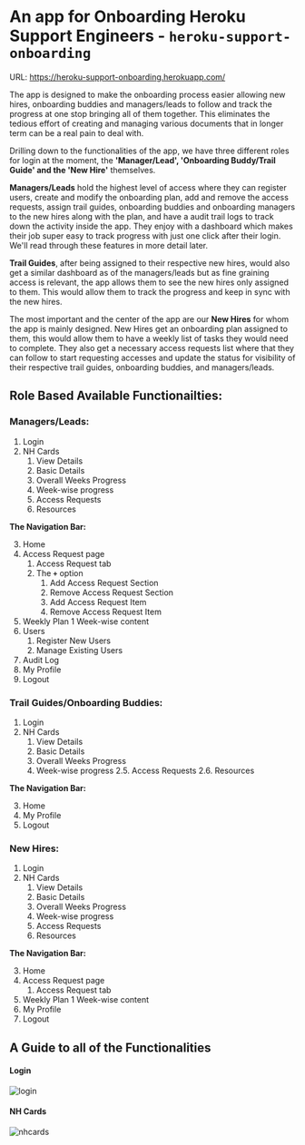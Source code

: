# An app for Onboarding Heroku Support Engineers - `heroku-support-onboarding`

URL: https://heroku-support-onboarding.herokuapp.com/

The app is designed to make the onboarding process easier allowing new hires, onboarding buddies and managers/leads to follow and track the progress at one stop bringing all of them together. This eliminates the tedious effort of creating and managing various documents that in longer term can be a real pain to deal with.

Drilling down to the functionalities of the app, we have three different roles for login at the moment, the **'Manager/Lead', 'Onboarding Buddy/Trail Guide' and the 'New Hire'** themselves.

**Managers/Leads** hold the highest level of access where they can register users, create and modify the onboarding plan, add and remove the access requests, assign trail guides, onboarding buddies and onboarding managers to the new hires along with the plan, and have a audit trail logs to track down the activity inside the app. They enjoy with a dashboard which makes their job super easy to track progress with just one click after their login. We'll read through these features in more detail later. 

**Trail Guides**, after being assigned to their respective new hires, would also get a similar dashboard as of the managers/leads but as fine graining access is relevant, the app allows them to see the new hires only assigned to them. This would allow them to track the progress and keep in sync with the new hires.

The most important and the center of the app are our **New Hires** for whom the app is mainly designed. New Hires get an onboarding plan assigned to them, this would allow them to have a weekly list of tasks they would need to complete. They also get a necessary access requests list where that they can follow to start requesting accesses and update the status for visibility of their respective trail guides, onboarding buddies, and managers/leads.

## Role Based Available Functionailties:

### Managers/Leads:

1. Login
2. NH Cards
    1. View Details
    2. Basic Details
    3. Overall Weeks Progress
    4. Week-wise progress
    5. Access Requests
    6. Resources

**The Navigation Bar:**

3. Home
4. Access Request page
    1. Access Request tab
    2. The **`+`** option
        1. Add Access Request Section
        2. Remove Access Request Section
        3. Add Access Request Item
        4. Remove Access Request Item
5. Weekly Plan
    1 Week-wise content
6. Users
    1. Register New Users
    2. Manage Existing Users
7. Audit Log
8. My Profile
9. Logout
 
### Trail Guides/Onboarding Buddies:

1. Login
2. NH Cards
    1. View Details
    2. Basic Details
    3. Overall Weeks Progress
    4. Week-wise progress
    2.5. Access Requests
    2.6. Resources

**The Navigation Bar:**

3. Home
4. My Profile
5. Logout

### New Hires:

1. Login
2. NH Cards
    1. View Details
    2. Basic Details
    3. Overall Weeks Progress
    4. Week-wise progress
    5. Access Requests
    6. Resources

**The Navigation Bar:**

3. Home
4. Access Request page
    1. Access Request tab
5. Weekly Plan
    1 Week-wise content
6. My Profile
7. Logout
 
## A Guide to all of the Functionalities

#### Login

![login](https://github.com/)

#### NH Cards

![nhcards](https://github.com/)


